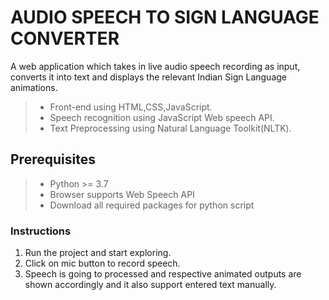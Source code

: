 # AUDIO SPEECH TO SIGN LANGUAGE CONVERTER
A web application which takes in live audio speech recording as input, converts it into text and displays the relevant Indian Sign Language animations.

>- Front-end using HTML,CSS,JavaScript.
>- Speech recognition using JavaScript Web speech API.
>- Text Preprocessing using Natural Language Toolkit(NLTK).

## Prerequisites

>- Python >= 3.7
>- Browser supports Web Speech API
>- Download all required packages for python script


### Instructions

1. Run the project and start exploring.
2. Click on mic button to record speech.
3. Speech is going to processed and respective animated outputs are shown accordingly and it also support entered text manually.
